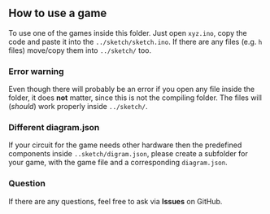 ## How to use a game

To use one of the games inside this folder. Just open `xyz.ino`, copy the code and paste it into the `../sketch/sketch.ino`. If there are any files (e.g. `h` files) move/copy them into `../sketch/` too. 

### Error warning
Even though there will probably be an error if you open any file inside the folder, it does **not** matter, since this is not the compiling folder. The files will (*should*) work properly inside `../sketch/`.

### Different diagram.json
If your circuit for the game needs other hardware then the predefined components inside `..sketch/digram.json`, please create a subfolder for your game, with the game file and a corresponding `diagram.json`.

### Question
If there are any questions, feel free to ask via **Issues** on GitHub.
